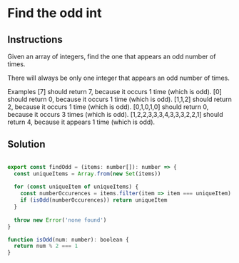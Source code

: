 # Find the odd int

## Instructions

Given an array of integers, find the one that appears an odd number of times.

There will always be only one integer that appears an odd number of times.

Examples
[7] should return 7, because it occurs 1 time (which is odd).
[0] should return 0, because it occurs 1 time (which is odd).
[1,1,2] should return 2, because it occurs 1 time (which is odd).
[0,1,0,1,0] should return 0, because it occurs 3 times (which is odd).
[1,2,2,3,3,3,4,3,3,3,2,2,1] should return 4, because it appears 1 time (which is odd).

## Solution

```JavaScript

export const findOdd = (items: number[]): number => {
  const uniqueItems = Array.from(new Set(items))
  
  for (const uniqueItem of uniqueItems) {
    const numberOccurences = items.filter(item => item === uniqueItem).length
    if (isOdd(numberOccurences)) return uniqueItem
  }
  
  throw new Error('none found')
}

function isOdd(num: number): boolean {
  return num % 2 === 1
}
```
